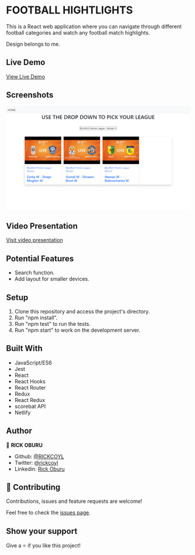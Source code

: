 # FOOTBALL HIGHTLIGHTS

This is a React web application where you can navigate through different football categories and watch any football match highlights.

Design belongs to me.

## Live Demo

[View Live Demo](https://nifty-heisenberg-dbdf6e.netlify.app/)

## Screenshots

![screenshot](./src/images/image.png)

## Video Presentation

[Visit video presentation](https://www.loom.com/share/979654668b5d46f59f6656f68f8e4398)


## Potential Features

- Search function.
- Add layout for smaller devices.

## Setup

1. Clone this repository and access the project's directory.
2. Run "npm install".
3. Run "npm test" to run the tests.
4. Run "npm start" to work on the development server.

## Built With

- JavaScript/ES6
- Jest
- React
- React Hooks
- React Router
- Redux
- React Redux
- scorebat API
- Netlify

## Author
👤 **RICK OBURU**

- Github: [@RICKCOYL](https://github.com/RICKCOYL)
- Twitter: [@rickcoyl](https://twitter.com/rickcoyl)
- Linkedin: [Rick Oburu](https://www.linkedin.com/in/rickoburu/)

## 🤝 Contributing

Contributions, issues and feature requests are welcome!

Feel free to check the [issues page](https://github.com/RICKCOYL/FOOTBALL-HIGHLIGHTS/issues).

## Show your support

Give a ⭐️ if you like this project!